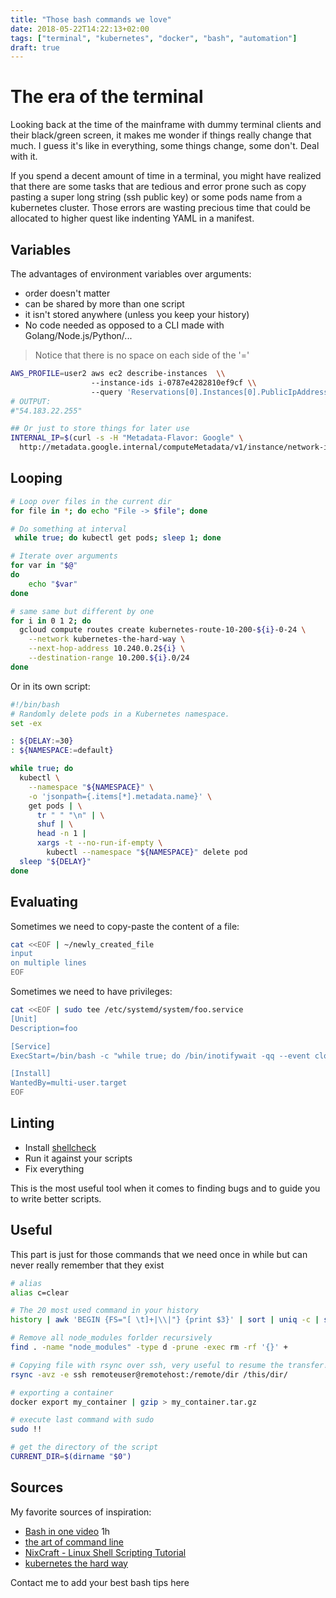 ```yaml
---
title: "Those bash commands we love"
date: 2018-05-22T14:22:13+02:00
tags: ["terminal", "kubernetes", "docker", "bash", "automation"]
draft: true
---
```

# The era of the terminal

Looking back at the time of the mainframe with dummy terminal clients and their black/green screen, it makes me wonder if things really change that much. I guess it's like in everything, some things change, some don't. Deal with it.

If you spend a decent amount of time in a terminal, you might have realized that there are some tasks that are tedious and error prone such as copy pasting a super long string (ssh public key) or some pods name from a kubernetes cluster.
Those errors are wasting precious time that could be allocated to higher quest like indenting YAML in a manifest.

## Variables

The advantages of environment variables over arguments:

* order doesn't matter
* can be shared by more than one script
* it isn't stored anywhere (unless you keep your history)
* No code needed as opposed to a CLI made with Golang/Node.js/Python/...

> Notice that there is no space on each side of the '='

```bash
AWS_PROFILE=user2 aws ec2 describe-instances  \\
                  --instance-ids i-0787e4282810ef9cf \\
                  --query 'Reservations[0].Instances[0].PublicIpAddress'
# OUTPUT:
#"54.183.22.255"

## Or just to store things for later use
INTERNAL_IP=$(curl -s -H "Metadata-Flavor: Google" \
  http://metadata.google.internal/computeMetadata/v1/instance/network-interfaces/0/ip)
```

## Looping

```bash
# Loop over files in the current dir
for file in *; do echo "File -> $file"; done

# Do something at interval
 while true; do kubectl get pods; sleep 1; done

# Iterate over arguments
for var in "$@"
do
    echo "$var"
done

# same same but different by one
for i in 0 1 2; do
  gcloud compute routes create kubernetes-route-10-200-${i}-0-24 \
    --network kubernetes-the-hard-way \
    --next-hop-address 10.240.0.2${i} \
    --destination-range 10.200.${i}.0/24
done
```

Or in its own script:

```bash
#!/bin/bash
# Randomly delete pods in a Kubernetes namespace.
set -ex

: ${DELAY:=30}
: ${NAMESPACE:=default}

while true; do
  kubectl \
    --namespace "${NAMESPACE}" \
    -o 'jsonpath={.items[*].metadata.name}' \
    get pods | \
      tr " " "\n" | \
      shuf | \
      head -n 1 |
      xargs -t --no-run-if-empty \
        kubectl --namespace "${NAMESPACE}" delete pod
  sleep "${DELAY}"
done
```

## Evaluating

Sometimes we need to copy-paste the content of a file:

```bash
cat <<EOF | ~/newly_created_file
input
on multiple lines
EOF
```

Sometimes we need to have privileges:

```bash
cat <<EOF | sudo tee /etc/systemd/system/foo.service
[Unit]
Description=foo

[Service]
ExecStart=/bin/bash -c "while true; do /bin/inotifywait -qq --event close_write /sys/class/backlight/acpi_video0/brightness; su myusername -c '/bin/xbacklight -display :0 -set $(cat /sys/class/backlight/acpi_video0/brightness)'; done"

[Install]
WantedBy=multi-user.target
EOF
```

## Linting

* Install [shellcheck](https://www.shellcheck.net/)
* Run it against your scripts
* Fix everything

This is the most useful tool when it comes to finding bugs and to guide you to write better scripts.

## Useful

This part is just for those commands that we need once in while but can never really remember that they exist

```bash
# alias
alias c=clear

# The 20 most used command in your history
history | awk 'BEGIN {FS="[ \t]+|\\|"} {print $3}' | sort | uniq -c | sort -nr | head -n 20

# Remove all node_modules forlder recursively
find . -name "node_modules" -type d -prune -exec rm -rf '{}' +

# Copying file with rsync over ssh, very useful to resume the transfer!
rsync -avz -e ssh remoteuser@remotehost:/remote/dir /this/dir/

# exporting a container
docker export my_container | gzip > my_container.tar.gz

# execute last command with sudo
sudo !!

# get the directory of the script
CURRENT_DIR=$(dirname "$0")
```

## Sources

My favorite sources of inspiration:

* [Bash in one video](https://www.youtube.com/watch?v=hwrnmQumtPw) 1h
* [the art of command line](https://github.com/jlevy/the-art-of-command-line)
* [NixCraft - Linux Shell Scripting Tutorial](https://bash.cyberciti.biz/guide/Main_Page)
* [kubernetes the hard way](https://github.com/kelseyhightower/kubernetes-the-hard-way)

Contact me to add your best bash tips here
